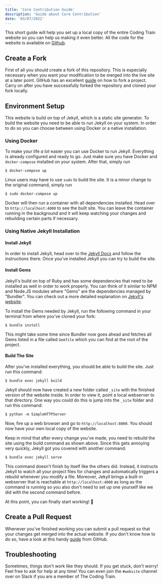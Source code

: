 ```yaml
---
title: 'Core Contribution Guide'
description: 'Guide about Core Contribution'
date: '03/07/2022'
---
```


This short guide will help you set up a local copy of the entire Coding Train
website so you can help us making it even better. All the code for the website is available on [Github](https://github.com/CodingTrain/website).

## Create a Fork

First of all you should create a fork of this repository. This is especially
necessary when you want your modification to be merged into the live site at
a later point. GitHub has an excellent
[guide](https://guides.github.com/activities/forking/) on how to fork a
project. Carry on after you have successfully forked the repository and
cloned your fork locally.

## Environment Setup

This website is build on top of Jekyll, which is a static site generator. To
build the website you need to be able to run Jekyll on your system.
In order to do so you can choose between using Docker or a native installation.

### Using Docker

To make your life _a lot_ easier you can use Docker to run Jekyll. Everything is already
configured and ready to go. Just make sure you have Docker and `docker-compose` installed on your system.
After that, simply run

```
$ docker-compose up
```

Linux users may have to use `sudo` to build the site. It is a minor change to the original command, simply run

```
$ sudo docker-compose up
```

Docker will then run a container with all dependencies installed.
Head over to `http://localhost:4000` to see the built site.
You can leave the container running in the background and it will keep watching
your changes and rebuilding certain parts if necessary.

### Using Native Jekyll Installation

#### Install Jekyll

In order to install Jekyll, head over to the [Jekyll Docs](https://jekyllrb.com/docs/) and follow the
instructions there. Once you've installed Jekyll you can try to build the
site.

#### Install Gems

Jekyll's build on top of Ruby and has some dependencies that need to be
installed as well in order to work properly. You can think of it similar to
NPM and Node.JS modules where "Gems" are the dependencies managed by
"Bundler". You can check out a more detailed explanation on [Jekyll's
website](https://jekyllrb.com/docs/ruby-101/).

To install the Gems needed by Jekyll, run the following command in your
terminal from where you've cloned your fork:

```
$ bundle install
```

This might take some time since Bundler now goes ahead and fetches all Gems
listed in a file called `Gemfile` which you can find at the root of the
project.

#### Build The Site

After you've installed everything, you should be able to build the site. Just
run this command:

```
$ bundle exec jekyll build
```

Jekyll should now have created a new folder called `_site` with the finished version of the website inside. In order to view it, point a local webserver to that directory. One way you could do this is jump into the `_site` folder and run this command:

```
$ python -m SimpleHTTPServer
```

Now, fire up a web browser and go to `http://localhost:8000`. You should now have your own local copy of the website.

Keep in mind that after every change you've made, you need to rebuild the site using the build command as shown above. Since this gets annoying very quickly, Jekyll got you covered with another command:

```
$ bundle exec jekyll serve
```

This command doesn't finish by itself like the others did. Instead, it
instructs Jekyll to watch all your project files for changes and
automatically triggers a rebuild whenever you modify a file. Moreover, Jekyll
brings a built-in webserver that is reachable at `http://localhost:4000` as
long as the command is running so you also don't need to set up one yourself
like we did with the second command before.

At this point, you can finally start working! 🎉

## Create a Pull Request

Whenever you've finished working you can submit a pull request so that your
changes get merged into the actual website. If you don't know how to do so,
have a look at this handy
[guide](https://guides.github.com/activities/forking/#making-a-pull-request)
from GitHub.

## Troubleshooting

Sometimes, things don't work like they should. If you get stuck, don't worry!
Feel free to ask for help at any time! You can even join the `#website`
channel over on Slack if you are a member of The Coding Train.
